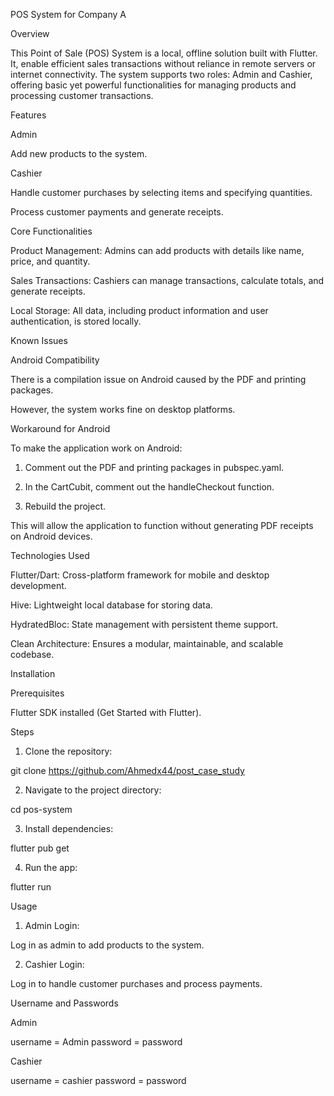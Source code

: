 POS System for Company A

Overview

This Point of Sale (POS) System is a local, offline solution built with Flutter. It, enable efficient sales transactions without reliance in remote servers or internet connectivity. The system supports two roles: Admin and Cashier, offering basic yet powerful functionalities for managing products and processing customer transactions.

Features

Admin

Add new products to the system.


Cashier

Handle customer purchases by selecting items and specifying quantities.

Process customer payments and generate receipts.


Core Functionalities

Product Management: Admins can add products with details like name, price, and quantity.

Sales Transactions: Cashiers can manage transactions, calculate totals, and generate receipts.

Local Storage: All data, including product information and user authentication, is stored locally.


Known Issues

Android Compatibility

There is a compilation issue on Android caused by the PDF and printing packages.

However, the system works fine on desktop platforms.


Workaround for Android

To make the application work on Android:

1. Comment out the PDF and printing packages in pubspec.yaml.


2. In the CartCubit, comment out the handleCheckout function.


3. Rebuild the project.



This will allow the application to function without generating PDF receipts on Android devices.

Technologies Used

Flutter/Dart: Cross-platform framework for mobile and desktop development.

Hive: Lightweight local database for storing data.

HydratedBloc: State management with persistent theme support.

Clean Architecture: Ensures a modular, maintainable, and scalable codebase.


Installation

Prerequisites

Flutter SDK installed (Get Started with Flutter).


Steps

1. Clone the repository:

git clone https://github.com/Ahmedx44/post_case_study


2. Navigate to the project directory:

cd pos-system


3. Install dependencies:

flutter pub get


4. Run the app:

flutter run



Usage

1. Admin Login:

Log in as admin to add products to the system.



2. Cashier Login:

Log in to handle customer purchases and process payments.


Username and Passwords

Admin

username = Admin
password = password

Cashier

username = cashier
password = password


